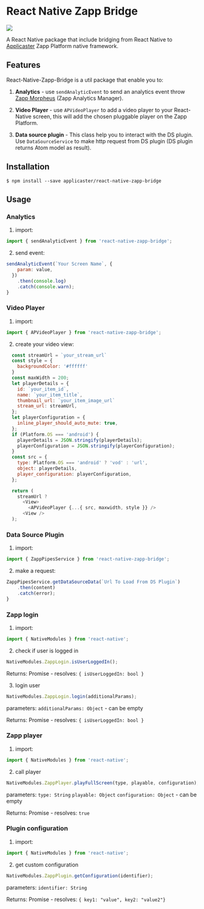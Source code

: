 # React Native Zapp Bridge

![](https://img.shields.io/badge/React%20Native-0.50.4-blue.svg)

A React Native package that include bridging from React Native to [Applicaster](http://www.applicaster.com) Zapp Platform native framework.

## Features

React-Native-Zapp-Bridge is a util package that enable you to:

1. **Analytics** - use `sendAnalyticEvent` to send an analytics event throw [Zapp Morpheus](http://developer-zapp.applicaster.com/analytics/morpheus/morpheus.html) (Zapp Analytics Manager).

2. **Video Player** - use `APVideoPlayer` to add a video player to your React-Native screen, this will add the chosen pluggable player on the Zapp Platform.

3. **Data source plugin** - This class help you to interact with the DS plugin. Use `DataSourceService` to make http request from DS plugin (DS plugin returns Atom model as result).

## Installation

`$ npm install --save applicaster/react-native-zapp-bridge `


## Usage

### Analytics
  1. import:
  ```javascript
  import { sendAnalyticEvent } from 'react-native-zapp-bridge';
  ```
  2. send event:
  ```javascript
  sendAnalyticEvent(`Your Screen Name`, {
      param: value,
    })
      .then(console.log)
      .catch(console.warn);
  }
  ```

### Video Player
  1. import:
  ```javascript
  import { APVideoPlayer } from 'react-native-zapp-bridge';
  ```
  2. create your video view:
  ```javascript
    const streamUrl = `your_stream_url`
    const style = {
      backgroundColor: '#ffffff'
    }
    const maxWidth = 200;
    let playerDetails = {
      id: `your_item_id`,
      name: `your_item_title`,
      thumbnail_url: `your_item_image_url`
      stream_url: streamUrl,
    };
    let playerConfiguration = {
      inline_player_should_auto_mute: true,
    };
    if (Platform.OS === 'android') {
      playerDetails = JSON.stringify(playerDetails);
      playerConfiguration = JSON.stringify(playerConfiguration);
    }
    const src = {
      type: Platform.OS === 'android' ? 'vod' : 'url',
      object: playerDetails,
      player_configuration: playerConfiguration,
    };

    return (
      streamUrl ?
        <View>
          <APVideoPlayer {...{ src, maxwidth, style }} />
        <View />
    );
  ```

### Data Source Plugin
  1. import:
  ```javascript
  import { ZappPipesService } from 'react-native-zapp-bridge';
  ```
  2. make a request:
  ```javascript
  ZappPipesService.getDataSourceData(`Url To Load From DS Plugin`)
      .then(content)
      .catch(error);
  }
  ```

### Zapp login
1. import:
```javascript
import { NativeModules } from 'react-native';
```
2. check if user is logged in
```javascript
NativeModules.ZappLogin.isUserLoggedIn();
```
Returns:
Promise - resolves:
`{ isUserLoggedIn: bool }`

3. login user
```javascript
NativeModules.ZappLogin.login(additionalParams);
```
parameters:
`additionalParams: Object` - can be empty

Returns:
Promise - resolves:
`{ isUserLoggedIn: bool }`

### Zapp player
1. import:
```javascript
import { NativeModules } from 'react-native';
```
2. call player
```javascript
NativeModules.ZappPlayer.playFullScreen(type, playable, configuration);
```
parameters:
`type: String`
`playable: Object`
`configuration: Object` - can be empty

Returns:
Promise - resolves:
`true`

### Plugin configuration
1. import:
```javascript
import { NativeModules } from 'react-native';
```
2. get custom configuration
```javascript
NativeModules.ZappPlugin.getConfiguration(identifier);
```

parameters:
`identifier: String`

Returns:
Promise - resolves:
`{ key1: "value", key2: "value2"}`
